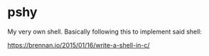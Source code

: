 # pshy

My very own shell. Basically following this to implement said shell:

https://brennan.io/2015/01/16/write-a-shell-in-c/
